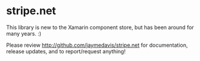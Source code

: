 # stripe.net

This library is new to the Xamarin component store, but has been around for many years. :)

Please review http://github.com/jaymedavis/stripe.net for documentation, release updates, 
and to report/request anything!
